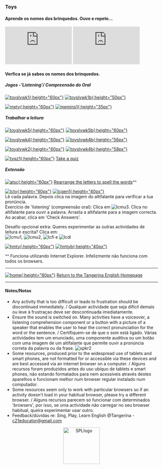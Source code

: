 ### Toys

####  Aprende os nomes dos brinquedos. Ouve e repete... 

<!---(1). [![wedt](/images/wedt.PNG)](https://www.youtube.com/watch?v=0tBTF6qV1ZY) [WOW English - Dangerous toys](https://www.youtube.com/watch?v=0tBTF6qV1ZY)
(2). [![wemt](/images/wemt.PNG)](https://www.youtube.com/watch?v=mMo8cWHXlck) [WOW English - Magic toys](https://www.youtube.com/watch?v=mMo8cWHXlck)-->

<iframe width="220" height="124" src="https://www.youtube.com/embed/yk6zxpRoh9g" frameborder="0" allow="accelerometer; autoplay; clipboard-write; encrypted-media; gyroscope; picture-in-picture" allowfullscreen></iframe> <iframe width="220" height="124" src="https://www.youtube.com/embed/gGxaTfzmuMI" frameborder="0" allow="accelerometer; autoplay; clipboard-write; encrypted-media; gyroscope; picture-in-picture" allowfullscreen></iframe>  

####  Verfica se já sabes os nomes dos brinquedos.


##### Jogos -'Listening'/ Compreensão do Oral

[![toyslvwk1](https://1blockatatime.github.io/English/images/toyslvwk1.PNG){:height="60px"}](https://www.liveworksheets.com/worksheets/en/English_as_a_Second_Language_(ESL)/Toys/Toys_(listen_and_choose)_ot1373gz) [![toyslvwk1b](https://1blockatatime.github.io/English/images/toyslvwk1b.PNG){:height="50px"}](https://www.liveworksheets.com/worksheets/en/English_as_a_Second_Language_(ESL)/Toys/Toys_(listen_and_choose)_ot1373gz)   

[![mety](https://1blockatatime.github.io/English/images2/mety.PNG){:height="60px"}](http://eslgamesworld.com/members/games/vocabulary/memoryaudio/toys2/index.html) [![memins1](https://1blockatatime.github.io/English/images/memins1.PNG){:height="35px"}](http://eslgamesworld.com/members/games/vocabulary/memoryaudio/toys2/index.html)  

##### Trabalhar a leitura

[![toyslvwk5](https://1blockatatime.github.io/English/images/toyslvwk5.PNG){:height="60px"}](https://www.liveworksheets.com/worksheets/en/English_as_a_Second_Language_(ESL)/Toys/My_toys_-_matching_dt7062cu) [![toyslvwk5b](https://1blockatatime.github.io/English/images/toyslvwk5b.PNG){:height="60px"}](https://www.liveworksheets.com/worksheets/en/English_as_a_Second_Language_(ESL)/Toys/My_toys_-_matching_dt7062cu)   

[![toyslvwk4](https://1blockatatime.github.io/English/images/toyslvwk4.PNG){:height="60px"}](https://www.liveworksheets.com/worksheets/en/English_as_a_Second_Language_(ESL)/Toys/Toys_Vocabulary_ty74li) [![toyslvwk4b](https://1blockatatime.github.io/English/images/toyslvwk4b.PNG){:height="56px"}](https://www.liveworksheets.com/worksheets/en/English_as_a_Second_Language_(ESL)/Toys/Toys_Vocabulary_ty74li)  

[![toyslvwk2](https://1blockatatime.github.io/English/images/toyslvwk2.PNG){:height="60px"}](https://www.liveworksheets.com/worksheets/en/English_as_a_Second_Language_(ESL)/Toys/Toys_(label_the_pictures)_vy1371ud) [![toyslvwk4b](https://1blockatatime.github.io/English/images/toyslvwk4b.PNG){:height="58px"}](https://www.liveworksheets.com/worksheets/en/English_as_a_Second_Language_(ESL)/Toys/Toys_(label_the_pictures)_vy1371ud)  

[![tyqz1](https://1blockatatime.github.io/English/images/tyqz1.PNG){:height="60px"}](http://www.english-4kids.com/quizzes/toys.htm) [Take a quiz](http://www.english-4kids.com/quizzes/toys.htm)  

##### Extensão

[![atsc](https://1blockatatime.github.io/English/images/atsc.PNG){:height="60px"}](http://www.anglomaniacy.pl/toysSpelling.htm) [Rearrange the letters to spell the words](http://www.anglomaniacy.pl/toysSpelling.htm)^^  

[![lcty](https://1blockatatime.github.io/English/images/lcty.PNG){:height="60px"}](http://www.learningchocolate.com/content/childrens-toys) [![lcgen1](https://1blockatatime.github.io/English/images/lcgen1.PNG){:height="40px"}](http://www.learningchocolate.com/content/childrens-toys)   
Lê cada palavra. Depois clica na imagem do altifalante para verificar a tua pronûncia.  
Exercício de 'listening' (compreensão oral): Clica em ![lcmu3](https://1blockatatime.github.io/English/images/lcmu3.PNG). Clica no altifalante para ouvir a palavra. Arrasta a altifalante para a imagem correcta. Ao acabar, clica em 'Check Answers'.  
 
Desafio opcional extra: Queres experimentar as outras actividades de leitura e escrita? Clica em:  
![lcmu1](https://1blockatatime.github.io/English/images/lcmu1.PNG), ![lcmu2](https://1blockatatime.github.io/English/images/lcmu2.PNG), ![lcfi](https://1blockatatime.github.io/English/images/lcfi.PNG) e ![lcdi](https://1blockatatime.github.io/English/images/lcdi.PNG)  

[![hmty](https://1blockatatime.github.io/English/images/hmty.PNG){:height="60px"}](http://www.anglomaniacy.pl/toysHangman.htm) [![hmtyb](https://1blockatatime.github.io/English/images/hmtyb.PNG){:height="40px"}](http://www.anglomaniacy.pl/toysHangman.htm)  

^^ Funciona utilizando Internet Explorer. Infelizmente não funciona com todos os browsers.  

***
[![home](https://1blockatatime.github.io/English/images/home.png){:height="60px"}](https://tangerina-pt.github.io/English) [Return to the Tangerina English Homepage](https://tangerina-pt.github.io/English)  

***

#### Notes/Notas
* Any activity that is too difficult or leads to frustration should be discontinued immediately. / Qualquer actividade que seja difícil demais ou leve à frustraçao deve ser descontinuada imediatamente.
* Ensure the sound is switched on. Many activities have a voiceover, a listening comprehension component or a button with a picture of a speaker that enables the user to hear the correct pronunciation for the word or the sentence. / Certifiquem-se de que o som está ligado. Várias actividades tem um enunciado, uma componente auditiva ou um botão com uma imagem de um altifalante que permite ouvir a pronúncia correta da palavra ou da frase. ![spkr2](/images/spkr2.PNG)
* Some resources, produced prior to the widespread use of tablets and smart phones, are not formatted for or accessible via these devices and are best accessed via an internet browser on a computer. / Alguns recursos foram produzidos antes do uso ubíquo de tablets e smart phones, não estando formatados para nem acessíveis através destes aparelhos e funcionam melhor num browser regular instalado num computador.
* Some resources seem only to work with particular browsers so if an activity doesn't load in your habitual browser, please try a different browser. / Alguns recursos parecem só funcionar com determinados 'browsers', por isso, se uma actividade não carregar no seu browser habitual, queira experimentar usar outro.
* Feedback/dúvidas re: Sing, Play, Learn English @Tangerina - c21educator@gmail.com  
<p align="center">
<img width="120" src="https://1blockatatime.github.io/English/images2/spl_logo.png" alt="SPLlogo">
</p>
